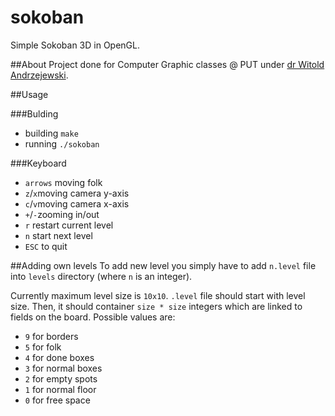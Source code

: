 sokoban
=======

Simple Sokoban 3D in OpenGL.

##About
Project done for Computer Graphic classes @ PUT under [dr Witold Andrzejewski](https://www.cs.put.poznan.pl/wandrzejewski/main-page/).

##Usage

###Bulding
+ building <code>make</code>
+ running <code>./sokoban</code>

###Keyboard
+ <code>arrows</code> moving folk
+ <code>z</code>/<code>x</code>moving camera y-axis
+ <code>c</code>/<code>v</code>moving camera x-axis
+ <code>+</code>/<code>-</code>zooming in/out
+ <code>r</code> restart current level
+ <code>n</code> start next level
+ <code>ESC</code> to quit

##Adding own levels
To add new level you simply have to add <code>n.level</code> file into <code>levels</code> directory (where <code>n</code> is an integer).

Currently maximum level size is <code>10x10</code>.
<code>.level</code> file should start with level size. Then, it should container <code>size * size</code> integers which are linked to fields on the board. Possible values are:
+ <code>9</code> for borders
+ <code>5</code> for folk
+ <code>4</code> for done boxes
+ <code>3</code> for normal boxes
+ <code>2</code> for empty spots
+ <code>1</code> for normal floor
+ <code>0</code> for free space


